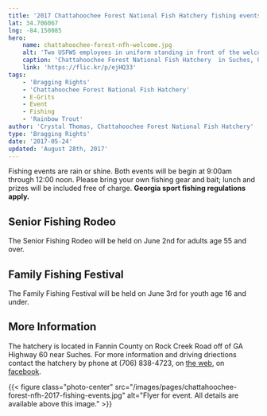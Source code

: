 ```yaml
---
title: '2017 Chattahoochee Forest National Fish Hatchery fishing events'
lat: 34.706067
lng: -84.150085
hero:
    name: chattahoochee-forest-nfh-welcome.jpg
    alt: 'Two USFWS employees in uniform standing in front of the welcome sign at the hatchery.'
    caption: 'Chattahoochee Forest National Fish Hatchery  in Suches, GA. Photo by USFWS.'
    link: 'https://flic.kr/p/ejHQ33'
tags:
    - 'Bragging Rights'
    - 'Chattahoochee Forest National Fish Hatchery'
    - E-Grits
    - Event
    - Fishing
    - 'Rainbow Trout'
author: 'Crystal Thomas, Chattahoochee Forest National Fish Hatchery'
type: 'Bragging Rights'
date: '2017-05-24'
updated: 'August 28th, 2017'
---
```


Fishing events are rain or shine.  Both events will be begin at 9:00am through 12:00 noon.  Please bring your own fishing gear and bait; lunch and prizes will be included free of charge. **Georgia sport fishing regulations apply.**

## Senior Fishing Rodeo

The Senior Fishing Rodeo will be held on June 2nd for adults age 55 and over.

## Family Fishing Festival

The Family Fishing Festival will be held on June 3rd for youth age 16 and under.

## More Information

The hatchery is located in Fannin County on Rock Creek Road off of GA Highway 60 near Suches.  For more information and driving driections contact the hatchery by phone at (706) 838-4723, on [the web](https://www.fws.gov/chattahoocheeforest), on [facebook](https://www.facebook.com/chattahoocheeforestnfh).

{{< figure class="photo-center" src="/images/pages/chattahoochee-forest-nfh-2017-fishing-events.jpg" alt="Flyer for event.  All details are available above this image." >}}
